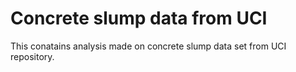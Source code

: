 # Concrete slump data from UCI

This  conatains analysis made on concrete slump data set from UCI repository.


